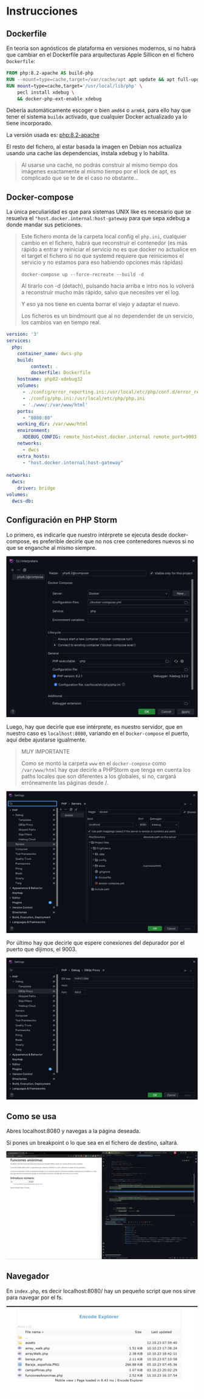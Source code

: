 # Instrucciones

## Dockerfile

En teoría son agnósticos de plataforma en versiones modernos, si no habrá que cambiar en el Dockerfile para arquitecturas Apple Sillicon en el fichero `Dockerfile`:

```dockerfile
FROM php:8.2-apache AS build-php
RUN --mount=type=cache,target=/var/cache/apt apt update && apt full-upgrade -qy && apt clean -qy && apt autoremove -qy
RUN mount=type=cache,target='/usr/local/lib/php' \
    pecl install xdebug \
    && docker-php-ext-enable xdebug
```

Debería automáticamente escoger o bien `amd64` o `arm64`, para ello hay que tener el sistema `buildx` activado, que cualquier Docker actualizado ya lo tiene incorporado.

La versión usada es: [php:8.2-apache](https://hub.docker.com/layers/library/php/8.2-apache/images/sha256-ea110a6b764ad7fcfef9ca644afd3af3968f54a1fb4a5de54e4a2750200355bf?context=explore)

El resto del fichero, al estar basada la imagen en Debian nos actualiza usando una cache las dependencias, instala xdebug y lo habilita.

> Al usarse una caché, no podrás construir al mismo tiempo dos imágenes exactamente al mismo tiempo por el lock de apt, es complicado que se te de el caso no obstante…

## Docker-compose

La única peculiaridad es que para sistemas UNIX like es necesario que se resuelva el `"host.docker.internal:host-gateway` para que sepa xdebug a donde mandar sus peticiones.

> Este fichero monta de la carpeta local config el `php.ini`, cualquier cambio en el fichero, habrá que reconstruir el contenedor (es más rápido a entrar y reiniciar el servicio no es que docker no actualice en el target el fichero si no que systemd requiere que reiniciemos el servicio y no estamos para eso habiendo opciones más rápidas)
>
> `docker-compose up --force-recreate --build -d`
>
> Al tirarlo con -d (detach), pulsando hacia arriba e intro nos lo volverá a reconstruir mucho más rápido, salvo que necesites ver el log.
>
> Y eso ya nos tiene en cuenta borrar el viejo y adaptar el nuevo.
>
> Los ficheros es un bindmount que al no dependender de un servicio, los cambios van en tiempo real.

```yaml
version: '3'
services:
  php:
    container_name: dwcs-php
    build:
         context: .
         dockerfile: Dockerfile
    hostname: php82-xdebug32
    volumes:
      - ./config/error_reporting.ini:/usr/local/etc/php/conf.d/error_reporting.ini
      - ./config/php.ini:/usr/local/etc/php/php.ini
      - './www/:/var/www/html'
    ports:
      - "8080:80"
    working_dir: /var/www/html
    environment:
      XDEBUG_CONFIG: remote_host=host.docker.internal remote_port=9003 remote_enable=1
    networks:
      - dwcs
    extra_hosts:
      - "host.docker.internal:host-gateway"

networks:
  dwcs:
    driver: bridge
volumes:
  dwcs-db:
```

## Configuración en PHP Storm

Lo primero, es indicarle que nuestro intérprete se ejecuta desde docker-compose, es preferible decirle que no nos cree contenedores nuevos si no que se enganche al mismo siempre.

![Captura de pantalla 2023-10-12 120357](README.assets/Captura%20de%20pantalla%202023-10-12%20120357.png)

Luego, hay que decirle que ese intérprete, es nuestro servidor, que en nuestro caso es `localhost:8080`, variando en el `Docker-compose` el puerto, aquí debe ajustarse igualmente.

> MUY IMPORTANTE
>
> Como se montó la carpeta `www` en el `docker-compose` como `/var/www/html` hay que decirle a PHPStorm que tenga en cuenta los paths locales que son diferentes a los globales, si no, cargará erróneamente las páginas desde /.

![Captura de pantalla 2023-10-12 120342](README.assets/Captura%20de%20pantalla%202023-10-12%20120342.png)

Por último hay que decirle que espere conexiones del depurador por el puerto que dijimos, el 9003.

![Captura de pantalla 2023-10-12 120346](README.assets/Captura%20de%20pantalla%202023-10-12%20120346.png)

## Como se usa

Abres localhost:8080 y navegas a la página deseada.

Si pones un breakpoint o lo que sea en el fichero de destino, saltará.

![image-20231012122923231](README.assets/image-20231012122923231.png)

## Navegador

En `index.php`, es decir localhost:8080/ hay un pequeño script que nos sirve para navegar por el fs.

![image-20231012123006242](README.assets/image-20231012123006242.png)